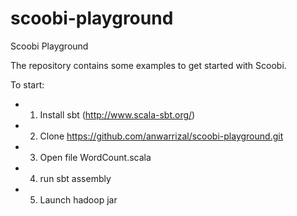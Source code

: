 scoobi-playground
=================

Scoobi Playground

The repository contains some examples to get started with Scoobi. 

To start:
* 1. Install sbt (http://www.scala-sbt.org/)
* 2. Clone https://github.com/anwarrizal/scoobi-playground.git
* 3. Open file WordCount.scala
* 4. run sbt assembly 
* 5. Launch hadoop jar 
